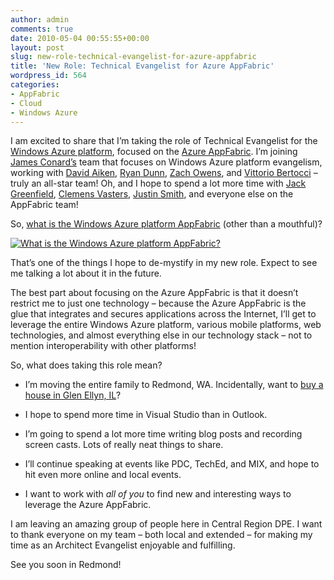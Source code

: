 ```yaml
---
author: admin
comments: true
date: 2010-05-04 00:55:55+00:00
layout: post
slug: new-role-technical-evangelist-for-azure-appfabric
title: 'New Role: Technical Evangelist for Azure AppFabric'
wordpress_id: 564
categories:
- AppFabric
- Cloud
- Windows Azure
---
```


I am excited to share that I’m taking the role of Technical Evangelist for the [Windows Azure platform](http://www.azure.com/), focused on the [Azure AppFabric](http://www.microsoft.com/windowsazure/appfabric/). I’m joining [James Conard’s](http://blogs.msdn.com/jamescon/default.aspx) team that focuses on Windows Azure platform evangelism, working with [David Aiken](http://www.davidaiken.com/), [Ryan Dunn](http://dunnry.com/blog/), [Zach Owens](http://english.zachskylesowens.net/), and [Vittorio Bertocci](http://blogs.msdn.com/vbertocci/) – truly an all-star team! Oh, and I hope to spend a lot more time with [Jack Greenfield](http://blogs.msdn.com/jackgr/), [Clemens Vasters](http://blogs.msdn.com/clemensv/), [Justin Smith](http://blogs.msdn.com/justinjsmith/), and everyone else on the AppFabric team!

 

So, [what is the Windows Azure platform AppFabric](http://www.microsoft.com/windowsazure/videoPlayerPopup.aspx?w=720&h=480&vid=NetServices_720x480_FINAL_101609.wmv) (other than a mouthful)?

 

[![What is the Windows Azure platform AppFabric?](https://wadewegner.blob.core.windows.net/wordpress/2010/05/image.png)](http://www.microsoft.com/windowsazure/videoPlayerPopup.aspx?w=720&h=480&vid=NetServices_720x480_FINAL_101609.wmv)

 

That’s one of the things I hope to de-mystify in my new role. Expect to see me talking a lot about it in the future.

 

The best part about focusing on the Azure AppFabric is that it doesn’t restrict me to just one technology – because the Azure AppFabric is the glue that integrates and secures applications across the Internet, I’ll get to leverage the entire Windows Azure platform, various mobile platforms, web technologies, and almost everything else in our technology stack – not to mention interoperability with other platforms!

 

So, what does taking this role mean?

 

  
  * I’m moving the entire family to Redmond, WA. Incidentally, want to [buy a house in Glen Ellyn, IL](http://bit.ly/bBD7fB)? 
   
  * I hope to spend more time in Visual Studio than in Outlook. 
   
  * I’m going to spend a lot more time writing blog posts and recording screen casts. Lots of really neat things to share. 
   
  * I’ll continue speaking at events like PDC, TechEd, and MIX, and hope to hit even more online and local events. 
   
  * I want to work with _all of you_ to find new and interesting ways to leverage the Azure AppFabric. 
 

I am leaving an amazing group of people here in Central Region DPE. I want to thank everyone on my team – both local and extended – for making my time as an Architect Evangelist enjoyable and fulfilling.

 

See you soon in Redmond!
